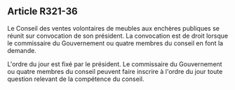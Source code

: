Article R321-36
----
Le Conseil des ventes volontaires de meubles aux enchères publiques se réunit
sur convocation de son président. La convocation est de droit lorsque le
commissaire du Gouvernement ou quatre membres du conseil en font la demande.

L'ordre du jour est fixé par le président. Le commissaire du Gouvernement ou
quatre membres du conseil peuvent faire inscrire à l'ordre du jour toute
question relevant de la compétence du conseil.
